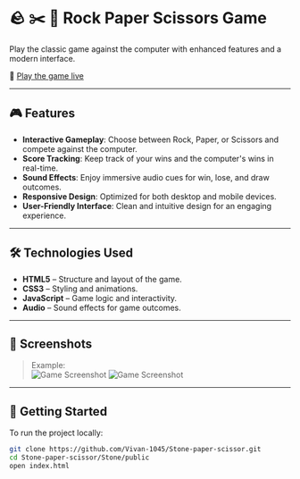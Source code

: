 # 🪨 ✂️ 📄 Rock Paper Scissors Game

Play the classic game against the computer with enhanced features and a modern interface.

🔗 [Play the game live](https://stone-paper-scissor1-nine.vercel.app/)

---

## 🎮 Features

- **Interactive Gameplay**: Choose between Rock, Paper, or Scissors and compete against the computer.
- **Score Tracking**: Keep track of your wins and the computer's wins in real-time.
- **Sound Effects**: Enjoy immersive audio cues for win, lose, and draw outcomes.
- **Responsive Design**: Optimized for both desktop and mobile devices.
- **User-Friendly Interface**: Clean and intuitive design for an engaging experience.

---

## 🛠️ Technologies Used

- **HTML5** – Structure and layout of the game.
- **CSS3** – Styling and animations.
- **JavaScript** – Game logic and interactivity.
- **Audio** – Sound effects for game outcomes.

---

## 📸 Screenshots

> Example:  
> ![Game Screenshot](screenshots/Screenshot(14).png)
> ![Game Screenshot](screenshots/Screenshot(16).png)

---

## 🚀 Getting Started

To run the project locally:

```bash
git clone https://github.com/Vivan-1045/Stone-paper-scissor.git
cd Stone-paper-scissor/Stone/public
open index.html

